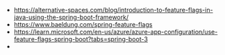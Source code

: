 - https://alternative-spaces.com/blog/introduction-to-feature-flags-in-java-using-the-spring-boot-framework/
- https://www.baeldung.com/spring-feature-flags
- https://learn.microsoft.com/en-us/azure/azure-app-configuration/use-feature-flags-spring-boot?tabs=spring-boot-3
- 